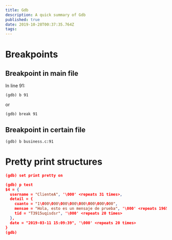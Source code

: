 ```yaml
---
title: Gdb
description: A quick summary of Gdb
published: true
date: 2019-10-28T00:37:35.764Z
tags: 
---
```


# Breakpoints

## Breakpoint in main file

In line 91:

```text
(gdb) b 91

```

or

```text
(gdb) break 91

```

## Breakpoint in certain file

```text
(gdb) b business.c:91

```

# Pretty print structures

```json
(gdb) set print pretty on

(gdb) p test
$4 = {
  username = "ClienteA", '\000' <repeats 31 times>, 
  detail = {    
    cuanto = "1\000\000\000\000\000\000\000\000", 
    mensae = "Hola, esto es un mensaje de prueba", '\000' <repeats 1965 times>, 
    tid = "T3915uqisdsr", '\000' <repeats 20 times>
  },   
  date = "2019-03-11 15:09:39", '\000' <repeats 20 times>
}
(gdb) 
```
